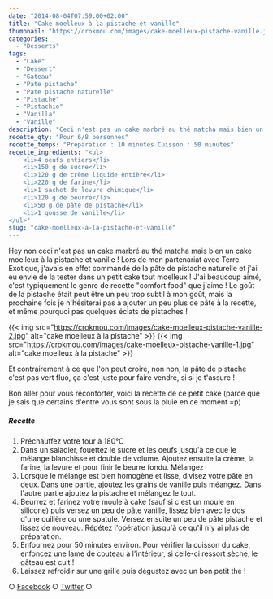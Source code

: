 ```yaml
---
date: "2014-08-04T07:59:00+02:00"
title: "Cake moelleux à la pistache et vanille"
thumbnail: "https://crokmou.com/images/cake-moelleux-pistache-vanille.jpg"
categories:
  - "Desserts"
tags:
  - "Cake"
  - "Dessert"
  - "Gateau"
  - "Pate pistache"
  - "Pate pistache naturelle"
  - "Pistache"
  - "Pistachio"
  - "Vanilla"
  - "Vanille"
description: "Ceci n'est pas un cake marbré au thé matcha mais bien un cake moelleux à la pistache et vanille ! J'avais commandé de la pâte de pistache naturelle..."
recette_qty: "Pour 6/8 personnes"
recette_temps: "Préparation : 10 minutes Cuisson : 50 minutes"
recette_ingredients: "<ul>
	<li>4 oeufs entiers</li>
	<li>150 g de sucre</li>
	<li>120 g de crème liquide entière</li>
	<li>220 g de farine</li>
	<li>1 sachet de levure chimique</li>
	<li>120 g de beurre</li>
	<li>50 g de pâte de pistache</li>
	<li>1 gousse de vanille</li>
</ul>"
slug: "cake-moelleux-a-la-pistache-et-vanille"
---
```


Hey non ceci n'est pas un cake marbré au thé matcha mais bien un cake moelleux à la pistache et vanille ! Lors de mon partenariat avec Terre Exotique, j'avais en effet commandé de la pâte de pistache naturelle et j'ai eu envie de la tester dans un petit cake tout moelleux ! J'ai beaucoup aimé, c'est typiquement le genre de recette "comfort food" que j'aime ! Le goût de la pistache était peut être un peu trop subtil à mon goût, mais la prochaine fois je n'hésiterai pas à ajouter un peu plus de pâte à la recette, et même pourquoi pas quelques éclats de pistaches !

{{< img src="https://crokmou.com/images/cake-moelleux-pistache-vanille-2.jpg" alt="cake moelleux à la pistache" >}} {{< img src="https://crokmou.com/images/cake-moelleux-pistache-vanille-1.jpg" alt="cake moelleux à la pistache" >}}

Et contrairement à ce que l'on peut croire, non non, la pâte de pistache c'est pas vert fluo, ça c'est juste pour faire vendre, si si je t'assure !

Bon aller pour vous réconforter, voici la recette de ce petit cake (parce que je sais que certains d'entre vous sont sous la pluie en ce moment =p)

##### Recette

1.  Préchauffez votre four à 180°C
2.  Dans un saladier, fouettez le sucre et les oeufs jusqu'à ce que le mélange blanchisse et double de volume. Ajoutez ensuite la crème, la farine, la levure et pour finir le beurre fondu. Mélangez
3.  Lorsque le mélange est bien homogène et lisse, divisez votre pâte en deux. Dans une partie, ajoutez les grains de vanille puis méangez. Dans l'autre partie ajoutez la pistache et mélangez le tout.
4.  Beurrez et farinez votre moule à cake (sauf si c'est un moule en silicone) puis versez un peu de pâte vanille, lissez bien avec le dos d'une cuillère ou une spatule. Versez ensuite un peu de pâte pistache et lissez de nouveau. Répétez l'opération jusqu'à ce qu'il n'y ai plus de préparation.
5.  Enfournez pour 50 minutes environ. Pour vérifier la cuisson du cake, enfoncez une lame de couteau à l'intérieur, si celle-ci ressort sèche, le gâteau est cuit !
6.  Laissez refroidir sur une grille puis dégustez avec un bon petit thé !

○ [Facebook](https://www.facebook.com/crokmou.blog) ○ [Twitter](https://twitter.com/Crokmou) ○